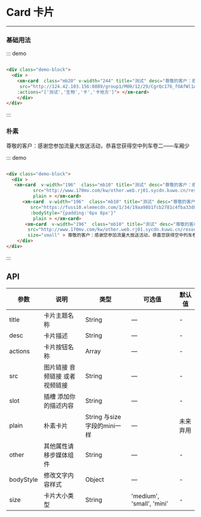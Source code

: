 
# Card  卡片
----
### 基础用法
<div class="demo-block">
  <div >
    <xm-card  class="mb20" v-width="244" title="测试" desc="尊敬的客户：感谢您参加流量大放送活动，恭喜您获得"
     src="http://124.42.103.156:8089/group1/M00/12/29/CgrQc176_fOAfWl1ACVUV6IVQhs429.mp4"
    :actions="['测试','生物','卡','卡地方']"> </xm-card>
    </div>
</div>

::: demo
```html

<div class="demo-block">
  <div >
    <xm-card  class="mb20" v-width="244" title="测试" desc="尊敬的客户：感谢您参加流量大放送活动，恭喜您获得"
     src="http://124.42.103.156:8089/group1/M00/12/29/CgrQc176_fOAfWl1ACVUV6IVQhs429.mp4"
    :actions="['测试','生物','卡','卡地方']"> </xm-card>
    </div>
</div>


```
:::


### 朴素
<div class="demo-block">
  <div >
     <xm-card  v-width="196"  class="mb10" title="测试" desc="尊敬的客户：感谢您参加流量大放送活动，恭喜您获得"
        src="http://www.170mv.com/kw/other.web.rj01.sycdn.kuwo.cn/resource/n3/2/63/3890495760.mp3"
        plain > </xm-card>
    <xm-card  v-width="196"  class="mb10" title="测试" desc="尊敬的客户：感谢您参加流量大放送活动，恭喜您获得"
       src="https://fuss10.elemecdn.com/1/34/19aa98b1fcb2781c4fba33d850549jpeg.jpeg"
       :bodyStyle="{padding:'6px 8px'}"
        plain > </xm-card>
     <xm-card  v-width="196"  class="mb10" title="测试" desc="尊敬的客户：感谢您参加流量大放送活动，恭喜您获得"
      src="http://www.170mv.com/kw/other.web.rj01.sycdn.kuwo.cn/resource/n3/2/63/3890495760.mp3"
      size="small" > 尊敬的客户：感谢您参加流量大放送活动，恭喜您获得空中列车卷二——车厢少 </xm-card>
    </div>
</div>

::: demo
```html

<div class="demo-block">
  <div >
   <xm-card  v-width="196"  class="mb10" title="测试" desc="尊敬的客户：感谢您参加流量大放送活动，恭喜您获得"
          src="http://www.170mv.com/kw/other.web.rj01.sycdn.kuwo.cn/resource/n3/2/63/3890495760.mp3"
          plain > </xm-card>
      <xm-card  v-width="196"  class="mb10" title="测试" desc="尊敬的客户：感谢您参加流量大放送活动，恭喜您获得"
         src="https://fuss10.elemecdn.com/1/34/19aa98b1fcb2781c4fba33d850549jpeg.jpeg"
         :bodyStyle="{padding:'6px 8px'}"
          plain > </xm-card>
       <xm-card  v-width="196"  class="mb10" title="测试" desc="尊敬的客户：感谢您参加流量大放送活动，恭喜您获得"
        src="http://www.170mv.com/kw/other.web.rj01.sycdn.kuwo.cn/resource/n3/2/63/3890495760.mp3"
        size="small" > 尊敬的客户：感谢您参加流量大放送活动，恭喜您获得空中列车卷二——车厢少 </xm-card>
    </div>
</div>

```
:::


## API

| 参数      | 说明          | 类型      | 可选值                           | 默认值  |
|---------- |-------------- |---------- |--------------------------------  |-------- |
| title | 卡片主题名称| String | — | - |
| desc | 卡片描述 | String     | —  | - |
| actions | 卡片按钮名称 | Array   | — | - |
| src | 图片链接 音频链接 或者视频链接| String   | — | - |
| slot | 插槽 添加你的描述内容| String   | — | - |
| plain |朴素卡片| String  与size字段的mini一样  | — | 未来弃用 |
| other | 其他属性请移步媒体组件| String   | — | - |
| bodyStyle | 修改文字内容样式 | Object   | — | - |
| size | 卡片大小类型 | String   | 'medium', 'small', 'mini' | - |
